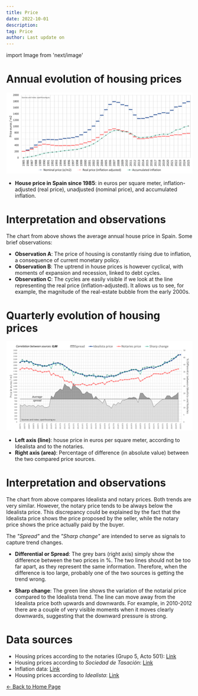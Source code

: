 ```yaml
---
title: Price
date: 2022-10-01
description:
tag: Price
author: Last update on
---
```


import Image from 'next/image'

# Annual evolution of housing prices

[![Evolución precio de la vivienda](/images/priceyearly.png)](/images/priceyearly.png)

- **House price in Spain since 1985**: in euros per square meter, inflation-adjusted (real price), unadjusted (nominal price), and accumulated inflation.

# Interpretation and observations

The chart from above shows the average annual house price in Spain. Some brief observations:

- **Observation A**: The price of housing is constantly rising due to inflation, a consequence of current monetary policy.
- **Observation B**: The uptrend in house prices is however cyclical, with moments of expansion and recession, linked to debt cycles.
- **Observation C**: The cycles are easily visible if we look at the line representing the real price (inflation-adjusted). It allows us to see, for example, the magnitude of the real-estate bubble from the early 2000s.

# Quarterly evolution of housing prices

 [![Evolución precio de la vivienda](/images/pricequarterly.png)](/images/pricequarterly.png)

- **Left axis (line)**: house price in euros per square meter, according to Idealista and to the notaries.
- **Right axis (area)**: Percentage of difference (in absolute value) between the two compared price sources.

# Interpretation and observations

The chart from above compares Idealista and notary prices. Both trends are very similar. However, the notary price tends to be always below the Idealista price. This discrepancy could be explained by the fact that the Idealista price shows the price proposed by the seller, while the notary price shows the price actually paid by the buyer.

The _"Spread"_ and the _"Sharp change"_ are intended to serve as signals to capture trend changes.

- **Differential or Spread**: The grey bars (right axis) simply show the difference between the two prices in %. The two lines should not be too far apart, as they represent the same information. Therefore, when the difference is too large, probably one of the two sources is getting the trend wrong.

- **Sharp change**: The green line shows the variation of the notarial price compared to the Idealista trend. The line can move away from the Idealista price both upwards and downwards. For example, in 2010-2012 there are a couple of very visible moments when it moves clearly downwards, suggesting that the downward pressure is strong.

# Data sources

- Housing prices according to the notaries (Grupo 5, Acto 501): [Link](http://www.notariado.org/liferay/web/cien/estadisticas-al-completo)
- Housing prices according to _Sociedad de Tasación_: [Link](https://www.st-tasacion.es/informe-de-tendencias-digital/)
- Inflation data: [Link](https://www.inflation.eu/en/inflation-rates/spain/historic-inflation/cpi-inflation-spain.aspx)
- Housing prices according to _Idealista_: [Link](https://www.idealista.com/sala-de-prensa/informes-precio-vivienda)

<div class="meta-line"><a class="meta-back" href="/">← Back to Home Page</a></div>
